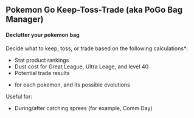 ## Pokemon Go Keep-Toss-Trade (aka PoGo Bag Manager)
#### Declutter your pokemon bag

Decide what to keep, toss, or trade based on the following calculations*:
  - Stat product rankings
  - Dust cost for Great League, Ultra Leage, and level 40
  - Potential trade results
* for each pokemon, and its possible evolutions
 
Useful for:
  - During/after catching sprees (for example, Comm Day)
